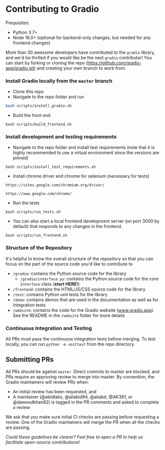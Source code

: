 # Contributing to Gradio

Prequisites:

* Python 3.7+
* Node 16.0+ (optional for backend-only changes, but needed for any frontend changes)

More than 30 awesome developers have contributed to the `gradio` library, and we'd be thrilled if you would like be the next `gradio` contributor! You can start by forking or cloning the repo (https://github.com/gradio-app/gradio.git) and creating your own branch to work from.

### Install Gradio locally from the `master` branch

* Clone this repo
* Navigate to the repo folder and run

```bash
bash scripts/install_gradio.sh
```

* Build the front end

```
bash scripts/build_frontend.sh
```


### Install development and testing requirements

* Navigate to the repo folder and install test requirements (note that it is highly recommended to use a virtual environment since the versions are pinned)

```
bash scripts/install_test_requirements.sh
```

* Install chrome driver and chrome for selenium (necessary for tests)

```
https://sites.google.com/chromium.org/driver/
```

```
https://www.google.com/chrome/
```

* Run the tests

```
bash scripts/run_tests.sh
```

* You can also start a local frontend development server (on port 3000 by default) that responds to any changes in the frontend.

```
bash scripts/run_frontend.sh
```

### Structure of the Repository

It's helpful to know the overall structure of the repository so that you can focus on the part of the source code you'd like to contribute to

* `/gradio`: contains the Python source code for the library
    * `/gradio/interface.py`: contains the Python source code for the core `Interface` class (**start HERE!**)
* `/frontend`: contains the HTML/JS/CSS source code for the library
* `/test`: contains Python unit tests for the library
* `/demo`: contains demos that are used in the documentation as well as for integration tests
* `/website`: contains the code for the Gradio website (www.gradio.app). See the README in the `/website` folder for more details

### Continuous Integration and Testing

All PRs must pass the continuous integration tests before merging. To test locally, you can run `python -m unittest` from the repo directory.

## Submitting PRs

All PRs should be against `master`. Direct commits to master are blocked, and PRs require an approving review to merge into master. By convention, the Gradio maintainers will review PRs when:

* An initial review has been requested, and
* A maintainer (@abidlabs, @aliabid94, @aliabd, @AK391, or @dawoodkhan82) is tagged in the PR comments and asked to complete a review

We ask that you make sure initial CI checks are passing before requesting a review. One of the Gradio maintainers will merge the PR when all the checks are passing.

*Could these guidelines be clearer? Feel free to open a PR to help us faciltiate open-source contributions!*
